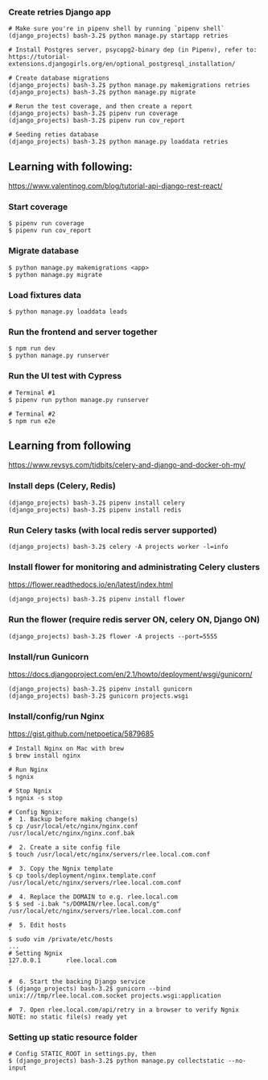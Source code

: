 
### Create retries Django app
```
# Make sure you're in pipenv shell by running `pipenv shell`
(django_projects) bash-3.2$ python manage.py startapp retries

# Install Postgres server, psycopg2-binary dep (in Pipenv), refer to:
https://tutorial-extensions.djangogirls.org/en/optional_postgresql_installation/

# Create database migrations
(django_projects) bash-3.2$ python manage.py makemigrations retries
(django_projects) bash-3.2$ python manage.py migrate

# Rerun the test coverage, and then create a report
(django_projects) bash-3.2$ pipenv run coverage
(django_projects) bash-3.2$ pipenv run cov_report

# Seeding reties database
(django_projects) bash-3.2$ python manage.py loaddata retries
```


## Learning with following:
https://www.valentinog.com/blog/tutorial-api-django-rest-react/

### Start coverage
```
$ pipenv run coverage
$ pipenv run cov_report
```

### Migrate database
```
$ python manage.py makemigrations <app>
$ python manage.py migrate
```

### Load fixtures data
```
$ python manage.py loaddata leads
```

### Run the frontend and server together
```
$ npm run dev
$ python manage.py runserver
```

### Run the UI test with Cypress
```
# Terminal #1
$ pipenv run python manage.py runserver

# Terminal #2
$ npm run e2e
```

## Learning from following
https://www.revsys.com/tidbits/celery-and-django-and-docker-oh-my/

### Install deps (Celery, Redis)
```
(django_projects) bash-3.2$ pipenv install celery
(django_projects) bash-3.2$ pipenv install redis
```

### Run Celery tasks (with local redis server supported)
```
(django_projects) bash-3.2$ celery -A projects worker -l=info
```

### Install flower for monitoring and administrating Celery clusters
https://flower.readthedocs.io/en/latest/index.html
```
(django_projects) bash-3.2$ pipenv install flower
```
### Run the flower (require redis server ON, celery ON, Django ON)
```
(django_projects) bash-3.2$ flower -A projects --port=5555
```

### Install/run Gunicorn
https://docs.djangoproject.com/en/2.1/howto/deployment/wsgi/gunicorn/
```
(django_projects) bash-3.2$ pipenv install gunicorn
(django_projects) bash-3.2$ gunicorn projects.wsgi
```

### Install/config/run Nginx
https://gist.github.com/netpoetica/5879685
```
# Install Nginx on Mac with brew
$ brew install nginx

# Run Nginx
$ ngnix

# Stop Ngnix
$ ngnix -s stop

# Config Ngnix:
#  1. Backup before making change(s)
$ cp /usr/local/etc/nginx/nginx.conf /usr/local/etc/nginx/nginx.conf.bak

#  2. Create a site config file
$ touch /usr/local/etc/nginx/servers/rlee.local.com.conf

#  3. Copy the Ngnix template
$ cp tools/deployment/nginx.template.conf /usr/local/etc/nginx/servers/rlee.local.com.conf

#  4. Replace the DOMAIN to e.g. rlee.local.com
$ $ sed -i.bak "s/DOMAIN/rlee.local.com/g" /usr/local/etc/nginx/servers/rlee.local.com.conf

#  5. Edit hosts
`
$ sudo vim /private/etc/hosts
...
# Setting Ngnix
127.0.0.1       rlee.local.com
`

#  6. Start the backing Django service
$ (django_projects) bash-3.2$ gunicorn --bind unix:///tmp/rlee.local.com.socket projects.wsgi:application

#  7. Open rlee.local.com/api/retry in a browser to verify Ngnix
NOTE: no static file(s) ready yet
```

### Setting up static resource folder
```
# Config STATIC_ROOT in settings.py, then
$ (django_projects) bash-3.2$ python manage.py collectstatic --no-input
```
